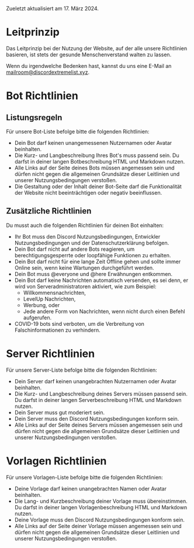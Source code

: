 Zueletzt aktualisiert am 17. März 2024.

# Leitprinzip

Das Leitprinzip bei der Nutzung der Website, auf der alle unsere Richtlinien basieren, ist stets der gesunde Menschenverstand walten zu lassen.

Wenn du irgendwelche Bedenken hast, kannst du uns eine E-Mail an [mailroom@discordextremelist.xyz](mailto:mailroom@discordextremelist.xyz).

# Bot Richtlinien

## Listungsregeln

Für unsere Bot-Liste befolge bitte die folgenden Richtlinien:

- Dein Bot darf keinen unangemessenen Nutzernamen oder Avatar beinhalten.
- Die Kurz- und Langbeschreibung Ihres Bot's muss passend sein. Du darfst in deiner langen Botbeschreibung HTML und Markdown nutzen.
- Alle Links auf der Seite deines Bots müssen angemessen sein und dürfen nicht gegen die allgemeinen Grundsätze dieser Leitlinien und unserer Nutzungsbedingungen verstoßen.
- Die Gestaltung oder der Inhalt deiner Bot-Seite darf die Funktionalität der Website nicht beeinträchtigen oder negativ beeinflussen.

## Zusätzliche Richtlinien

Du musst auch die folgenden Richtlinien für deinen Bot einhalten:

- Ihr Bot muss den Discord Nutzungsbedingungen, Entwickler Nutzungsbedingungen und der Datenschutzerklärung befolgen.
- Dein Bot darf nicht auf andere Bots reagieren, um berechtigungsgesperrte oder loopfähige Funktionen zu erhalten.
- Dein Bot darf nicht für eine lange Zeit Offline gehen und sollte immer Online sein, wenn keine Wartungen durchgeführt werden.
- Dein Bot muss @everyone und @here Erwähnungen entkommen.
- Dein Bot darf keine Nachrichten automatisch versenden, es sei denn, er wird von Serveradministratoren aktiviert, wie zum Beispiel:
  - Willkommensnachrichten,
  - LevelUp Nachrichten,
  - Werbung, oder
  - Jede andere Form von Nachrichten, wenn nicht durch einen Befehl aufgerufen.
- COVID-19 bots sind verboten, um die Verbreitung von Falschinformationen zu verhindern.

# Server Richtlinien

Für unsere Server-Liste befolge bitte die folgenden Richtlinien:

- Dein Server darf keinen unangebrachten Nutzernamen oder Avatar beinhalten.
- Die Kurz- und Langbeschreibung deines Servers müssen passend sein. Du darfst in deiner langen Serverbeschreibung HTML und Markdown nutzen.
- Dein Server muss gut moderiert sein.
- Dein Server muss den Discord Nutzungsbedingungen konform sein.
- Alle Links auf der Seite deines Servers müssen angemessen sein und dürfen nicht gegen die allgemeinen Grundsätze dieser Leitlinien und unserer Nutzungsbedingungen verstoßen.

# Vorlagen Richtlinien

Für unsere Vorlagen-Liste befolge bitte die folgenden Richtlinien:

- Deine Vorlage darf keinen unangebrachten Namen oder Avatar beinhalten.
- Die Lang- und Kurzbeschreibung deiner Vorlage muss übereinstimmen. Du darfst in deiner langen Vorlagenbeschreibung HTML und Markdown nutzen.
- Deine Vorlage muss den Discord Nutzungsbedingungen konform sein.
- Alle Links auf der Seite deiner Vorlage müssen angemessen sein und dürfen nicht gegen die allgemeinen Grundsätze dieser Leitlinien und unserer Nutzungsbedingungen verstoßen.

